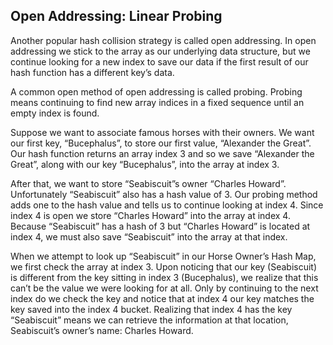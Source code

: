 ## Open Addressing: Linear Probing

Another popular hash collision strategy is called open addressing. In open addressing we stick to the array as our underlying data structure, but we continue looking for a new index to save our data if the first result of our hash function has a different key’s data.

A common open method of open addressing is called probing. Probing means continuing to find new array indices in a fixed sequence until an empty index is found.

Suppose we want to associate famous horses with their owners. We want our first key, “Bucephalus”, to store our first value, “Alexander the Great”. Our hash function returns an array index 3 and so we save “Alexander the Great”, along with our key “Bucephalus”, into the array at index 3.

After that, we want to store “Seabiscuit”s owner “Charles Howard”. Unfortunately “Seabiscuit” also has a hash value of 3. Our probing method adds one to the hash value and tells us to continue looking at index 4. Since index 4 is open we store “Charles Howard” into the array at index 4. Because “Seabiscuit” has a hash of 3 but “Charles Howard” is located at index 4, we must also save “Seabiscuit” into the array at that index.

When we attempt to look up “Seabiscuit” in our Horse Owner’s Hash Map, we first check the array at index 3. Upon noticing that our key (Seabiscuit) is different from the key sitting in index 3 (Bucephalus), we realize that this can’t be the value we were looking for at all. Only by continuing to the next index do we check the key and notice that at index 4 our key matches the key saved into the index 4 bucket. Realizing that index 4 has the key “Seabiscuit” means we can retrieve the information at that location, Seabiscuit’s owner’s name: Charles Howard.
